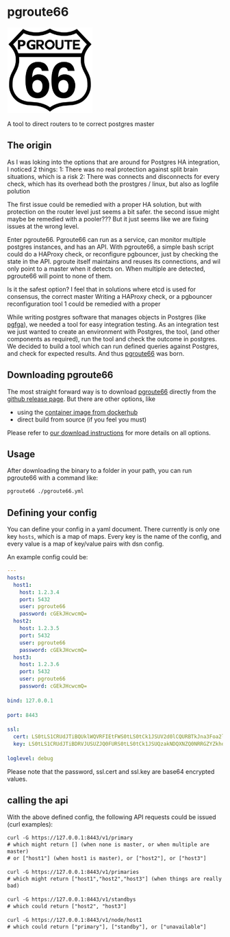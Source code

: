 # pgroute66
<img src="images/PgRoute66.png" data-canonical-src="images/PgRoute66.png" width="200" height="200" />

A tool to direct routers to te correct postgres master

## The origin
As I was loking into the options that are around for Postgres HA integration, I noticed 2 things:
1: There was no real protection against split brain situations, which is a risk
2: There was connects and disconnects for every check, which has its overhead both the prostgres / linux, but also as logfile polution

The first issue could be remedied with a proper HA solution, but with protection on the router level just seems a bit safer.
the second issue might maybe be remedied with a pooler???
But it just seems like we are fixing issues at the wrong level.

Enter pgroute66. Pgroute66 can run as a service, can monitor multiple postgres instances, and has an API.
With pgroute66, a simple bash script could do a HAProxy check, or reconfigure pgbouncer, just by checking the state in the API.
pgroute itself maintains and reuses its connections, and wil only point to a master when it detects on.
When multiple are detected, pgroute66 will point to none of them.

Is it the safest option? I feel that in solutions where etcd is used for consensus, the correct master 
Writing a HAProxy check, or a pgbouncer reconfiguration tool 
 1 could be remedied with a proper 

While writing postgres software that manages objects in Postgres (like [pgfga](https://github.com/MannemSolutions/pgfga)), we needed a tool for easy integration testing.
As an integration test we just wanted to create an environment with Postgres, the tool, (and other components as required), run the tool and check the outcome in postgres.
We decided to build a tool which can run defined queries against Postgres, and check for expected results.
And thus [pgroute66](https://github.com/MannemSolutions/pgroute66) was born.

## Downloading pgroute66
The most straight forward way is to download [pgroute66](https://github.com/MannemSolutions/pgroute66) directly from the [github release page](https://github.com/MannemSolutions/pgroute66/releases).
But there are other options, like
- using the [container image from dockerhub](https://hub.docker.com/repository/docker/mannemsolutions/pgroute66/general)
- direct build from source (if you feel you must)

Please refer to [our download instructions](DOWNLOAD_AND_RUN.md) for more details on all options.

## Usage
After downloading the binary to a folder in your path, you can run pgroute66 with a command like:
```bash
pgroute66 ./pgroute66.yml
```

## Defining your config
You can define your config in a yaml document.
There currently is only one key `hosts`, which is a map of maps.
Every key is the name of the config, and every value is a map of key/value pairs with dsn config.

An example config could be:
```yaml
---
hosts:
  host1:
    host: 1.2.3.4
    port: 5432
    user: pgroute66
    password: cGEkJHcwcmQ=
  host2:
    host: 1.2.3.5
    port: 5432
    user: pgroute66
    password: cGEkJHcwcmQ=
  host3:
    host: 1.2.3.6
    port: 5432
    user: pgroute66
    password: cGEkJHcwcmQ=

bind: 127.0.0.1

port: 8443

ssl:
  cert: LS0tLS1CRUdJTiBQUklWQVRFIEtFWS0tLS0tCk1JSUV2d0lCQURBTkJna3Foa2lHOXcwQkFRRUZBQVNDQktrd2dn
  key: LS0tLS1CRUdJTiBDRVJUSUZJQ0FURS0tLS0tCk1JSUQzakNDQXNZQ0NRRGZYZkhoanBCZHNEQU5CZ2txaGtpRzl

loglevel: debug

```

Please note that the password, ssl.cert and ssl.key are base64 encrypted values.

## calling the api
With the above defined config, the following API requests could be issued (curl examples):
```
curl -G https://127.0.0.1:8443/v1/primary
# which might return [] (when none is master, or when multiple are master)
# or ["host1"] (when host1 is master), or ["host2"], or ["host3"]

curl -G https://127.0.0.1:8443/v1/primaries
# which might return ["host1","host2","host3"] (when things are really bad)

curl -G https://127.0.0.1:8443/v1/standbys
# which could return ["host2", "host3"]

curl -G https://127.0.0.1:8443/v1/node/host1
# which could return ["primary"], ["standby"], or ["unavailable"]
```
